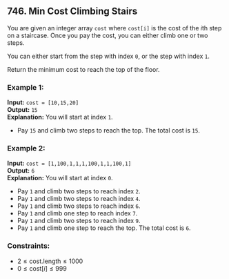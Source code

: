 ## 746. Min Cost Climbing Stairs

You are given an integer array `cost` where `cost[i]` is the cost of the *i*th step on a staircase. Once you pay the cost, you can either climb one or two steps.

You can either start from the step with index `0`, or the step with index `1`.

Return the minimum cost to reach the top of the floor.

### Example 1:

**Input:** `cost = [10,15,20]`  
**Output:** `15`  
**Explanation:** You will start at index `1`.

- Pay `15` and climb two steps to reach the top.
  The total cost is `15`.

### Example 2:

**Input:** `cost = [1,100,1,1,1,100,1,1,100,1]`  
**Output:** `6`  
**Explanation:** You will start at index `0`.

- Pay `1` and climb two steps to reach index `2`.
- Pay `1` and climb two steps to reach index `4`.
- Pay `1` and climb two steps to reach index `6`.
- Pay `1` and climb one step to reach index `7`.
- Pay `1` and climb two steps to reach index `9`.
- Pay `1` and climb one step to reach the top.
  The total cost is `6`.

### Constraints:

- $2 \leq \text{cost.length} \leq 1000$
- $0 \leq \text{cost}[i] \leq 999$
